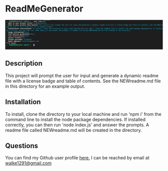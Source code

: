 # ReadMeGenerator

![screenshot](images/homepage_screenshot.png "Homepage Screenshot")

## Description
This project will prompt the user for input and generate a dynamic readme file with a license badge and table of contents. See the NEWreadme.md file in this directory for an example output.

## Installation
<a name="installation"></a>
To install, clone the directory to your local machine and run 'npm i' from the command line to install the node package dependencies. If installed correctly, you can then run 'node index.js' and answer the prompts. A readme file called NEWreadme.md will be created in the directory.

## Questions
<a name="questions"></a>
You can find my Github user profile [here.](https://github.com/calebkw91)
I can be reached by email at walke1291@gmail.com